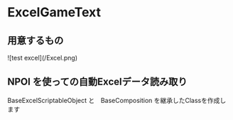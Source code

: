 # ExcelGameText

<h2>用意するもの</h2>
![test excel](/Excel.png)

<h2>NPOI を使っての自動Excelデータ読み取り</h2>
<p> BaseExcelScriptableObject<T> と　BaseComposition を継承したClassを作成します </p>
